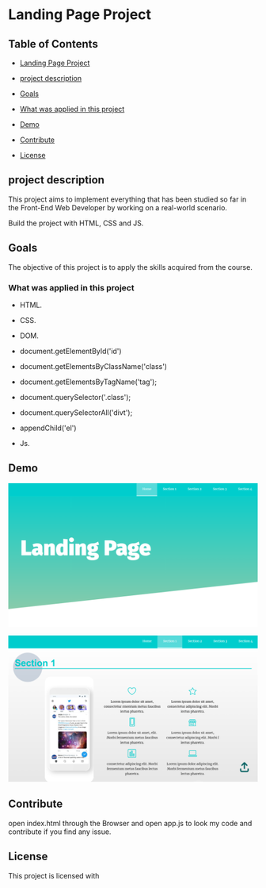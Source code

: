 
# Landing Page Project

## Table of Contents

- [Landing Page Project](#landing-page-project)

- [project description](#project-description)

- [Goals](#goals)

- [What was applied in this project](#what-was-applied-in-this-project)

- [Demo](#demo)

- [Contribute](#contribute)

- [License](#license)

## project description

This project aims to implement everything that has been studied so far in the Front-End Web Developer by working on a real-world scenario.

Build the project with HTML, CSS and JS.

## Goals

The objective of this project is to apply the skills acquired from the course.

### What was applied in this project

- HTML.

- CSS.

- DOM.

- document.getElementById('id')

- document.getElementsByClassName('class')

- document.getElementsByTagName('tag');

- document.querySelector('.class');

- document.querySelectorAll('divt');

- appendChild('el')

- Js.

## Demo

![Demo1](/img/Demo1.png  "Demo1")

![Demo2](/img/Demo2.png  "Demo2")

## Contribute

open index.html through the Browser and open app.js to look my code and contribute if you find any issue.

## License

This project is licensed with
